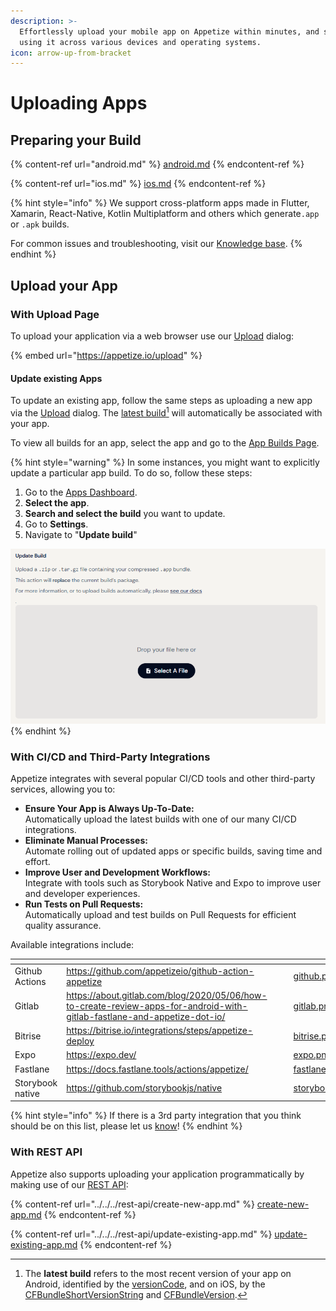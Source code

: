```yaml
---
description: >-
  Effortlessly upload your mobile app on Appetize within minutes, and start
  using it across various devices and operating systems.
icon: arrow-up-from-bracket
---
```


# Uploading Apps

## Preparing your Build

{% content-ref url="android.md" %}
[android.md](android.md)
{% endcontent-ref %}

{% content-ref url="ios.md" %}
[ios.md](ios.md)
{% endcontent-ref %}

{% hint style="info" %}
We support cross-platform apps made in Flutter, Xamarin, React-Native, Kotlin Multiplatform and others which generate`.app` or `.apk` builds.

For common issues and troubleshooting, visit our [Knowledge base](https://support.appetize.io/uploading-and-installing-apps).
{% endhint %}

## Upload your App

### With Upload Page

To upload your application via a web browser use our [Upload](https://appetize.io/upload) dialog:

{% embed url="https://appetize.io/upload" %}

#### Update existing Apps

To update an existing app, follow the same steps as uploading a new app via the [Upload](https://appetize.io/upload) dialog. The [latest build](#user-content-fn-1)[^1] will automatically be associated with your app.

To view all builds for an app, select the app and go to the [App Builds Page](../listing-apps.md#app-builds-page).

{% hint style="warning" %}
In some instances, you might want to explicitly update a particular app build. To do so, follow these steps:

1. Go to the [Apps Dashboard](https://appetize.io/apps).
2. **Select the app**.
3. **Search and select the build** you want to update.
4. Go to **Settings**.
5. Navigate to "**Update build**"

![](../../../.gitbook/assets/image.png)
{% endhint %}

### With CI/CD and Third-Party Integrations

Appetize integrates with several popular CI/CD tools and other third-party services, allowing you to:

* **Ensure Your App is Always Up-To-Date:**\
  Automatically upload the latest builds with one of our many CI/CD integrations.
* **Eliminate Manual Processes:**\
  Automate rolling out of updated apps or specific builds, saving time and effort.
* **Improve User and Development Workflows:**\
  Integrate with tools such as Storybook Native and Expo to improve user and developer experiences.
* **Run Tests on Pull Requests:**\
  Automatically upload and test builds on Pull Requests for efficient quality assurance.

Available integrations include:

<table data-view="cards"><thead><tr><th></th><th data-hidden data-card-target data-type="content-ref"></th><th data-hidden></th><th data-hidden></th><th data-hidden data-card-cover data-type="files"></th></tr></thead><tbody><tr><td>Github Actions</td><td><a href="https://github.com/appetizeio/github-action-appetize">https://github.com/appetizeio/github-action-appetize</a></td><td></td><td></td><td><a href="../../../.gitbook/assets/github.png">github.png</a></td></tr><tr><td>Gitlab</td><td><a href="https://about.gitlab.com/blog/2020/05/06/how-to-create-review-apps-for-android-with-gitlab-fastlane-and-appetize-dot-io/">https://about.gitlab.com/blog/2020/05/06/how-to-create-review-apps-for-android-with-gitlab-fastlane-and-appetize-dot-io/</a></td><td></td><td></td><td><a href="../../../.gitbook/assets/gitlab.png">gitlab.png</a></td></tr><tr><td>Bitrise</td><td><a href="https://bitrise.io/integrations/steps/appetize-deploy">https://bitrise.io/integrations/steps/appetize-deploy</a></td><td></td><td></td><td><a href="../../../.gitbook/assets/bitrise.png">bitrise.png</a></td></tr><tr><td>Expo</td><td><a href="https://expo.dev/">https://expo.dev/</a></td><td></td><td></td><td><a href="../../../.gitbook/assets/expo.png">expo.png</a></td></tr><tr><td>Fastlane</td><td><a href="https://docs.fastlane.tools/actions/appetize/">https://docs.fastlane.tools/actions/appetize/</a></td><td></td><td></td><td><a href="../../../.gitbook/assets/fastlane.png">fastlane.png</a></td></tr><tr><td>Storybook native</td><td><a href="https://github.com/storybookjs/native">https://github.com/storybookjs/native</a></td><td></td><td></td><td><a href="../../../.gitbook/assets/storybook.png">storybook.png</a></td></tr></tbody></table>

{% hint style="info" %}
If there is a 3rd party integration that you think should be on this list, please let us [know](mailto:support@appetize.io)!
{% endhint %}

### With REST API

Appetize also supports uploading your application programmatically by making use of our [REST API](../../../rest-api/):

{% content-ref url="../../../rest-api/create-new-app.md" %}
[create-new-app.md](../../../rest-api/create-new-app.md)
{% endcontent-ref %}

{% content-ref url="../../../rest-api/update-existing-app.md" %}
[update-existing-app.md](../../../rest-api/update-existing-app.md)
{% endcontent-ref %}

[^1]: The **latest build** refers to the most recent version of your app on Android, identified by the [versionCode](https://developer.android.com/studio/publish/versioning#versioningsettings), and on iOS, by the [CFBundleShortVersionString](https://developer.apple.com/documentation/bundleresources/information_property_list/cfbundleshortversionstring) and [CFBundleVersion](https://developer.apple.com/documentation/bundleresources/information_property_list/cfbundleversion).
